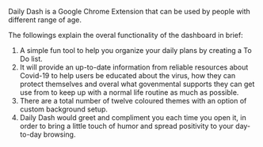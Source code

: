 Daily Dash is a Google Chrome Extension that can be used by people with different range of age.

The followings explain the overal functionality of the dashboard in brief:

1) A simple fun tool to help you organize your daily plans by creating a To Do list.
2) It will provide an up-to-date information from reliable resources about Covid-19 to help users be educated about the virus, how they can protect themselves and   overal what govenmental supports they can get use from to keep up with a normal life routine as much as possible.
3) There are a total number of twelve coloured themes with an option of custom background setup.
4) Daily Dash would greet and compliment you each time you open it, in order to bring a little touch of humor and spread positivity to your day-to-day browsing.
